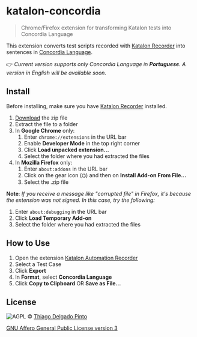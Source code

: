 # katalon-concordia

> Chrome/Firefox extension for transforming Katalon tests into Concordia Language

This extension converts test scripts recorded with [Katalon Recorder](https://www.katalon.com/resources-center/blog/katalon-automation-recorder/) into sentences in [Concordia Language](http://concordialang.org).

👉 *Current version supports only Concordia Language in **Portuguese**. A version in English will be available soon.*

## Install

Before installing, make sure you have [Katalon Recorder](https://www.katalon.com/resources-center/blog/katalon-automation-recorder/) installed.

1. [Download](https://github.com/thiagodp/katalon-concordia/archive/master.zip) the zip file
2. Extract the file to a folder
3. In **Google Chrome** only:
    1. Enter `chrome://extensions` in the URL bar
    2. Enable **Developer Mode** in the top right corner
    3. Click **Load unpacked extension...**
    4. Select the folder where you had extracted the files
4. In **Mozilla Firefox** only:
    1. Enter `about:addons` in the URL bar
    2. Click on the gear icon (⛭) and then on **Install Add-on From File...**
    3. Select the .zip file

**Note**: *If you receive a message like "corrupted file" in Firefox, it's because the extension was not signed. In this case, try the following:*
1. Enter `about:debugging` in the URL bar
2. Click **Load Temporary Add-on**
3. Select the folder where you had extracted the files


## How to Use

1. Open the extension [Katalon Automation Recorder]((https://www.katalon.com/resources-center/blog/katalon-automation-recorder/))
2. Select a Test Case
3. Click **Export**
4. In **Format**, select **Concordia Language**
5. Click **Copy to Clipboard** OR **Save as File...**

## License

![AGPL](http://www.gnu.org/graphics/agplv3-88x31.png) © [Thiago Delgado Pinto](https://github.com/thiagodp)

[GNU Affero General Public License version 3](LICENSE.txt)